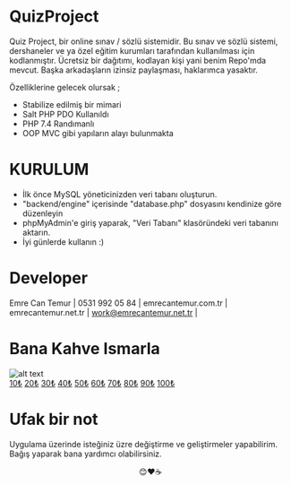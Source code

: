 # QuizProject

Quiz Project, bir online sınav / sözlü sistemidir. Bu sınav ve sözlü sistemi, dershaneler ve ya özel eğitim kurumları tarafından kullanılması için kodlanmıştır. Ücretsiz bir dağıtımı, kodlayan kişi yani benim Repo'mda mevcut. Başka arkadaşların izinsiz paylaşması, haklarımca yasaktır.

Özelliklerine gelecek olursak ;
- Stabilize edilmiş bir mimari
- Salt PHP PDO Kullanıldı
- PHP 7.4 Randımanlı
- OOP MVC gibi yapıların alayı bulunmakta
# KURULUM
- İlk önce MySQL yöneticinizden veri tabanı oluşturun.
- "backend/engine" içerisinde "database.php" dosyasını kendinize göre düzenleyin
- phpMyAdmin'e giriş yaparak, "Veri Tabanı" klasöründeki veri tabanını aktarın.
- İyi günlerde kullanın :)
# Developer

Emre Can Temur | 0531 992 05 84 | emrecantemur.com.tr | emrecantemur.net.tr | work@emrecantemur.net.tr |

# Bana Kahve Ismarla

![alt text](https://i.hizliresim.com/fTb1jx.png)
<br>
[10₺](https://shopier.com/4350106)
[20₺](https://shopier.com/4350175)
[30₺](https://shopier.com/4350200)
[40₺](https://shopier.com/4350233)
[50₺](https://shopier.com/4350244)
[60₺](https://shopier.com/4350259)
[70₺](https://shopier.com/4350268)
[80₺](https://shopier.com/4350279)
[90₺](https://shopier.com/4350288)
[100₺](https://shopier.com/4350298)

# Ufak bir not

Uygulama üzerinde isteğiniz üzre değiştirme ve geliştirmeler yapabilirim. Bağış yaparak bana yardımcı olabilirsiniz. 
<br>
<center>
😊❤☕
</center>
 
